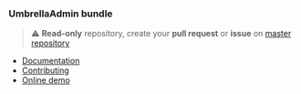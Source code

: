 ### UmbrellaAdmin bundle

> :warning: **Read-only** repository, create your **pull request** or **issue** on [master repository](https://github.com/acantepie/umbrella)

- [Documentation](https://acantepie.github.io/umbrella/)
- [Contributing](https://github.com/acantepie/umbrella/blob/master/CONTRIBUTING.md)
- [Online demo](https://umbrella-corp.dev)

